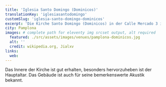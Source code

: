 ```yaml
---
title: 'Iglesia Santo Domingo (Dominicos)'
translationKey: 'iglesiasantodomingo'
customSlug: 'iglesia-santo-domingo-dominicos'
excerpt: 'Die Kirche Santo Domingo (Dominicos) in der Calle Mercado 3 in Pamplona zeichnet sich durch einen besonderen Zugang aus: Von einem Eingang auf Straßenebene gelangt man über eine Treppe hinunter in das Hauptschiff.'
city: Pamplona
images: # complete path for eleventy img srcset output, alt required
  featured: ./src/assets/images/venues/pamplona-dominicos.jpg
  alt: ''
  credit: wikipedia.org, Jialxv
links:
  web:
---
```


Das Innere der Kirche ist gut erhalten, besonders hervorzuheben ist der Hauptaltar. Das Gebäude ist auch für seine bemerkenswerte Akustik bekannt.
